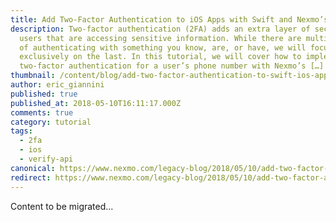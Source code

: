 ```yaml
---
title: Add Two-Factor Authentication to iOS Apps with Swift and Nexmo’s Verify API
description: Two-factor authentication (2FA) adds an extra layer of security for
  users that are accessing sensitive information. While there are multiple modes
  of authenticating with something you know, are, or have, we will focus
  exclusively on the last. In this tutorial, we will cover how to implement
  two-factor authentication for a user’s phone number with Nexmo’s […]
thumbnail: /content/blog/add-two-factor-authentication-to-swift-ios-apps-dr/nexmo-2fa_ios_swift.jpg
author: eric_giannini
published: true
published_at: 2018-05-10T16:11:17.000Z
comments: true
category: tutorial
tags:
  - 2fa
  - ios
  - verify-api
canonical: https://www.nexmo.com/legacy-blog/2018/05/10/add-two-factor-authentication-to-swift-ios-apps-dr
redirect: https://www.nexmo.com/legacy-blog/2018/05/10/add-two-factor-authentication-to-swift-ios-apps-dr
---
```


Content to be migrated...
